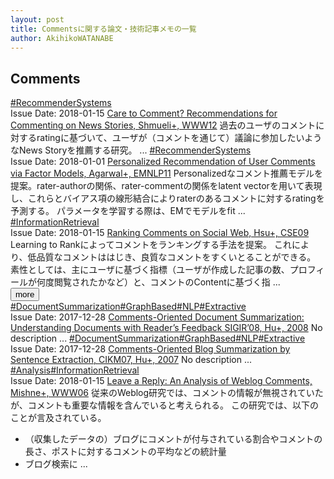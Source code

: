 ```yaml
---
layout: post
title: Commentsに関する論文・技術記事メモの一覧
author: AkihikoWATANABE
---
```

## Comments
<div class="visible-content">
<a class="button" href="articles/RecommenderSystems.html">#RecommenderSystems</a><br><span class="issue_date">Issue Date: 2018-01-15</span>
<a href="https://github.com/AkihikoWatanabe/paper_notes/issues/229">Care to Comment? Recommendations for Commenting on News Stories, Shmueli+, WWW12</a>
<span class="snippet">過去のユーザのコメントに対するratingに基づいて、ユーザが（コメントを通じて）議論に参加したいようなNews Storyを推薦する研究。 ...</span>
<a class="button" href="articles/RecommenderSystems.html">#RecommenderSystems</a><br><span class="issue_date">Issue Date: 2018-01-01</span>
<a href="https://github.com/AkihikoWatanabe/paper_notes/issues/182">Personalized Recommendation of User Comments via Factor Models, Agarwal+, EMNLP11</a>
<span class="snippet">Personalizedなコメント推薦モデルを提案。rater-authorの関係、rater-commentの関係をlatent vectorを用いて表現し、これらとバイアス項の線形結合によりraterのあるコメントに対するratingを予測する。パラメータを学習する際は、EMでモデルをfit ...</span>
<a class="button" href="articles/InformationRetrieval.html">#InformationRetrieval</a><br><span class="issue_date">Issue Date: 2018-01-15</span>
<a href="https://github.com/AkihikoWatanabe/paper_notes/issues/228">Ranking Comments on Social Web, Hsu+, CSE09</a>
<span class="snippet">Learning to Rankによってコメントをランキングする手法を提案。これにより、低品質なコメントははじき、良質なコメントをすくいとることができる。素性としては、主にユーザに基づく指標（ユーザが作成した記事の数、プロフィールが何度閲覧されたかなど）と、コメントのContentに基づく指 ...</span>
</div>
<button onclick="showMore(0)">more</button>

<div class="hidden-content">
<a class="button" href="articles/DocumentSummarization.html">#DocumentSummarization</a><a class="button" href="articles/GraphBased.html">#GraphBased</a><a class="button" href="articles/NLP.html">#NLP</a><a class="button" href="articles/Extractive.html">#Extractive</a><br><span class="issue_date">Issue Date: 2017-12-28</span>
<a href="https://github.com/AkihikoWatanabe/paper_notes/issues/9">Comments-Oriented Document Summarization: Understanding Documents with Reader’s Feedback SIGIR’08, Hu+, 2008</a>
<span class="snippet">No description ...</span>
<a class="button" href="articles/DocumentSummarization.html">#DocumentSummarization</a><a class="button" href="articles/GraphBased.html">#GraphBased</a><a class="button" href="articles/NLP.html">#NLP</a><a class="button" href="articles/Extractive.html">#Extractive</a><br><span class="issue_date">Issue Date: 2017-12-28</span>
<a href="https://github.com/AkihikoWatanabe/paper_notes/issues/10">Comments-Oriented Blog Summarization by Sentence Extraction, CIKM07, Hu+, 2007</a>
<span class="snippet">No description ...</span>
<a class="button" href="articles/Analysis.html">#Analysis</a><a class="button" href="articles/InformationRetrieval.html">#InformationRetrieval</a><br><span class="issue_date">Issue Date: 2018-01-15</span>
<a href="https://github.com/AkihikoWatanabe/paper_notes/issues/230">Leave a Reply: An Analysis of Weblog Comments, Mishne+, WWW06</a>
<span class="snippet">従来のWeblog研究では、コメントの情報が無視されていたが、コメントも重要な情報を含んでいると考えられる。この研究では、以下のことが言及されている。* （収集したデータの）ブログにコメントが付与されている割合やコメントの長さ、ポストに対するコメントの平均などの統計量* ブログ検索に ...</span>
<button onclick="hideContent(0)" style="display: none;">hide</button>
</div>
